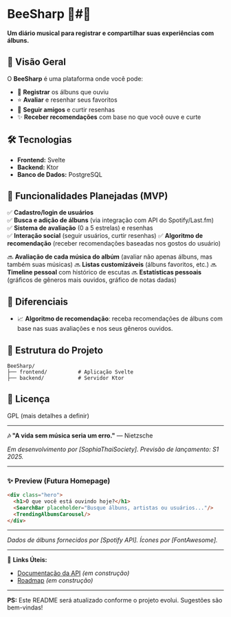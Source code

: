 # BeeSharp 🐝#️🎵  

**Um diário musical para registrar e compartilhar suas experiências com álbuns.**  

## 📌 Visão Geral  
O **BeeSharp** é uma plataforma onde você pode:  
- 📖 **Registrar** os álbuns que ouviu  
- ⭐ **Avaliar** e resenhar seus favoritos   
- 👥 **Seguir amigos** e curtir resenhas
- ✨ **Receber recomendações** com base no que você ouve e curte

## 🛠️ Tecnologias  
- **Frontend:** Svelte
- **Backend:** Ktor 
- **Banco de Dados:** PostgreSQL

## 🚀 Funcionalidades Planejadas (MVP)  
✅ **Cadastro/login de usuários**  
✅ **Busca e adição de álbuns** (via integração com API do Spotify/Last.fm)  
✅ **Sistema de avaliação** (0 a 5 estrelas) e resenhas  
✅ **Interação social** (seguir usuários, curtir resenhas)
✅ **Algoritmo de recomendação** (receber recomendações baseadas nos gostos do usuário)

🔜 **Avaliação de cada música do albúm** (avaliar não apenas álbuns, mas também suas músicas)
🔜 **Listas customizáveis** (álbuns favoritos, etc.)
🔜 **Timeline pessoal** com histórico de escutas
🔜 **Estatísticas pessoais** (gráficos de gêneros mais ouvidos, gráfico de notas dadas)

  
## 🌟 Diferenciais  
- 📈 **Algoritmo de recomendação**: receba recomendações de álbuns com base nas suas avaliações e nos seus gêneros ouvidos. 

## 📂 Estrutura do Projeto  
```
BeeSharp/  
├── frontend/          # Aplicação Svelte  
├── backend/           # Servidor Ktor  

``` 

## 📄 Licença  
GPL (mais detalhes a definir)  

---  
**🎶 "A vida sem música seria um erro."** — Nietzsche  

*Em desenvolvimento por [SophiaThaiSociety]. Previsão de lançamento: S1 2025.*  

---  

### ✨ Preview (Futura Homepage)  
```html  
<div class="hero">  
  <h1>O que você está ouvindo hoje?</h1>  
  <SearchBar placeholder="Busque álbuns, artistas ou usuários..."/>  
  <TrendingAlbumsCarousel/>  
</div>  
```  

---  
*Dados de álbuns fornecidos por [Spotify API]. Ícones por [FontAwesome].*  

---  

🔗 **Links Úteis:**  
- [Documentação da API](https://...) *(em construção)*  
- [Roadmap](https://...) *(em construção)*  

---  

**PS:** Este README será atualizado conforme o projeto evolui. Sugestões são bem-vindas!
